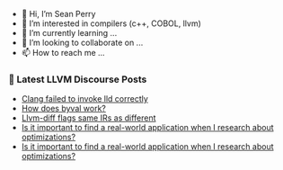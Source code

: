 - 👋 Hi, I’m Sean Perry
- 👀 I’m interested in compilers (c++, COBOL, llvm)
- 🌱 I’m currently learning ...
- 💞️ I’m looking to collaborate on ...
- 📫 How to reach me ...

<!---
s66perry/s66perry is a ✨ special ✨ repository because its `README.md` (this file) appears on your GitHub profile.
You can click the Preview link to take a look at your changes.
--->
### 📕 Latest LLVM Discourse Posts

<!-- DISCOURSE-LLVM:START -->
- [Clang failed to invoke lld correctly](https://discourse.llvm.org/t/clang-failed-to-invoke-lld-correctly/62427#post_2)
- [How does byval work?](https://discourse.llvm.org/t/how-does-byval-work/62397#post_3)
- [Llvm-diff flags same IRs as different](https://discourse.llvm.org/t/llvm-diff-flags-same-irs-as-different/62429#post_1)
- [Is it important to find a real-world application when I research about optimizations?](https://discourse.llvm.org/t/is-it-important-to-find-a-real-world-application-when-i-research-about-optimizations/62428#post_2)
- [Is it important to find a real-world application when I research about optimizations?](https://discourse.llvm.org/t/is-it-important-to-find-a-real-world-application-when-i-research-about-optimizations/62428#post_1)
<!-- DISCOURSE-LLVM:END -->
